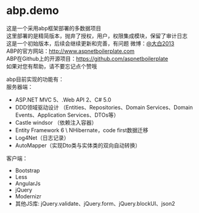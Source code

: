 ﻿# abp.demo
这是一个采用abp框架部署的多数据项目<br/>
这里部署的是精简版本，抛弃了授权，用户，权限集成模块，保留了审计日志<br/>
这是一个初始版本，后续会继续更新和完善，有问题 微博：[@大白2013](http://weibo.com/u/2239977692)  <br/>
ABP的官方网站：http://www.aspnetboilerplate.com<br/>
ABP在Github上的开源项目：https://github.com/aspnetboilerplate<br/>
如果对您有帮助，请不要忘记点个赞哦 <br/>

abp目前实现的功能有：<br/>
服务器端：<br/>
* ASP.NET MVC 5、.Web API 2、C# 5.0<br/>
* DDD领域驱动设计 （Entities、Repositories、Domain Services、Domain Events、Application Services、DTOs等）<br/>
* Castle windsor （依赖注入容器）<br/>
* Entity Framework 6 \ NHibernate，code first数据迁移<br/>
* Log4Net（日志记录）<br/>
* AutoMapper（实现Dto类与实体类的双向自动转换）<br/>

客户端：<br/>
* Bootstrap <br/>
* Less<br/>
* AngularJs<br/>
* jQuery<br/>
* Modernizr
* 其他JS库: jQuery.validate、jQuery.form、jQuery.blockUI、json2

